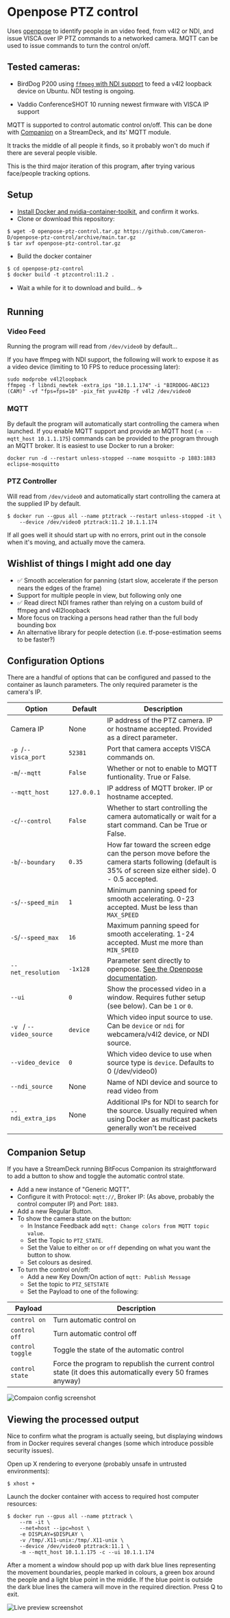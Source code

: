 # Openpose PTZ control

Uses [openpose](https://github.com/CMU-Perceptual-Computing-Lab/openpose) to identify people in an video feed, from v4l2 or NDI, and issue VISCA over IP PTZ commands to a networked camera. MQTT can be used to issue commands to turn the control on/off.

## Tested cameras:

* BirdDog P200 using [`ffmpeg` with NDI support](https://framagit.org/tytan652/ffmpeg-ndi-patch/) to feed a v4l2 loopback device on Ubuntu. NDI testing is ongoing. 

* Vaddio ConferenceSHOT 10 running newest firmware with VISCA IP support

MQTT is supported to control automatic control on/off. This can be done with [Companion](https://github.com/bitfocus/companion) on a StreamDeck, and its' MQTT module. 

It tracks the middle of all people it finds, so it probably won't do much if there are several people visible.

This is the third major iteration of this program, after trying various face/people tracking options.

## Setup

* [Install Docker and nvidia-container-toolkit](https://docs.nvidia.com/datacenter/cloud-native/container-toolkit/install-guide.html#installing-on-ubuntu-and-debian), and confirm it works.
* Clone or download this repository:
```
$ wget -O openpose-ptz-control.tar.gz https://github.com/Cameron-D/openpose-ptz-control/archive/main.tar.gz
$ tar xvf openpose-ptz-control.tar.gz
```
* Build the docker container
```
$ cd openpose-ptz-control
$ docker build -t ptzcontrol:11.2 .
```
* Wait a while for it to download and build... ☕

## Running

### Video Feed

Running the program will read from `/dev/video0` by default...

If you have ffmpeg with NDI support, the following will work to expose it as a video device (limiting to 10 FPS to reduce processing later):
```
sudo modprobe v4l2loopback
ffmpeg -f libndi_newtek -extra_ips "10.1.1.174" -i "BIRDDOG-ABC123 (CAM)" -vf "fps=fps=10" -pix_fmt yuv420p -f v4l2 /dev/video0
```

### MQTT

By default the program will automatically start controlling the camera when launched. If you enable MQTT support and provide an MQTT host (`-m --mqtt_host 10.1.1.175`) commands can be provided to the program through an MQTT broker. It is easiest to use Docker to run a broker:

```
docker run -d --restart unless-stopped --name mosquitto -p 1883:1883 eclipse-mosquitto 
```

### PTZ Controller

Will read from `/dev/video0` and automatically start controlling the camera at the supplied IP by default.

```
$ docker run --gpus all --name ptztrack --restart unless-stopped -it \
    --device /dev/video0 ptztrack:11.2 10.1.1.174
```

If all goes well it should start up with no errors, print out in the console when it's moving, and actually move the camera.

## Wishlist of things I might add one day

* ✅ Smooth acceleration for panning (start slow, accelerate if the person nears the edges of the frame)
* Support for multiple people in view, but following only one
* ✅ Read direct NDI frames rather than relying on a custom build of ffmpeg and v4l2loopback
* More focus on tracking a persons head rather than the full body bounding box
* An alternative library for people detection (i.e. tf-pose-estimation seems to be faster?)

## Configuration Options

There are a handful of options that can be configured and passed to the container as launch parameters. The only required parameter is the camera's IP.

| Option                   | Default     | Description |
| ------------------------ | ----------- | ----------- |
| Camera IP                | None        | IP address of the PTZ camera. IP or hostname accepted. Provided as a direct parameter. |
| `-p `/`--visca_port`     | `52381`     | Port that camera accepts VISCA commands on. |
| `-m`/`--mqtt`            | `False`     | Whether or not to enable to MQTT funtionality. True or False. |
| `--mqtt_host`            | `127.0.0.1` | IP address of MQTT broker. IP or hostname accepted. |
| `-c`/`--control`         | `False`     | Whether to start controlling the camera automatically or wait for a start command. Can be True or False. |
| `-b`/`--boundary `       | `0.35`      | How far toward the screen edge can the person move before the camera starts following (default is 35% of screen size either side). 0 - 0.5 accepted. |
| `-s`/`--speed_min`       | `1`         | Minimum panning speed for smooth accelerating. 0-23 accepted. Must be less than `MAX_SPEED` |
| `-S`/`--speed_max`       | `16`        | Maximum panning speed for smooth accelerating. 1-24 accepted. Must me more than `MIN_SPEED` | 
| `--net_resolution`       | `-1x128`    | Parameter sent directly to openpose. [See the Openpose documentation](https://github.com/CMU-Perceptual-Computing-Lab/openpose/blob/master/doc/demo_quick_start.md#improving-memory-and-speed-but-decreasing-accuracy). |
| `--ui`                   | `0`         | Show the processed video in a window. Requires futher setup (see below). Can be `1` or `0`. |
| `-v ` / `--video_source` | `device`    | Which video input source to use. Can be `device` or `ndi` for webcamera/v4l2 device, or NDI source. |
| `--video_device`         | `0`         | Which video device to use when source type is `device`. Defaults to 0 (/dev/video0) |
| `--ndi_source`           | None        | Name of NDI device and source to read video from |
| `--ndi_extra_ips`        | None        | Additional IPs for NDI to search for the source. Usually required when using Docker as multicast packets generally won't be received |



## Companion Setup

If you have a StreamDeck running BitFocus Companion its straightforward to add a button to show and toggle the automatic control state.

* Add a new instance of "Generic MQTT".
* Configure it with Protocol: `mqtt://`, Broker IP: (As above, probably the control computer IP) and Port: `1883`.
* Add a new Regular Button.
* To show the camera state on the button:
  * In Instance Feedback add `mqtt: Change colors from MQTT topic value`.
  * Set the Topic to `PTZ_STATE`.
  * Set the Value to either `on` or `off` depending on what you want the button to show.
  * Set colours as desired.
* To turn the control on/off:
  * Add a new Key Down/On action of `mqtt: Publish Message`
  * Set the topic to `PTZ_SETSTATE`
  * Set the Payload to one of the following:

| Payload          | Description |
| ---------------- | ----------- |
| `control on`     | Turn automatic control on |
| `control off`    | Turn automatic control off |
| `control toggle` | Toggle the state of the automatic control |
| `control state`  | Force the program to republish the current control state (it does this automatically every 50 frames anyway)

![Compaion config screenshot](https://raw.githubusercontent.com/Cameron-D/openpose-ptz-control/main/Companion.png)

## Viewing the processed output

Nice to confirm what the program is actually seeing, but displaying windows from in Docker requires several changes (some which introduce possible security issues).

Open up X rendering to everyone (probably unsafe in untrusted environments):

```
$ xhost +
```

Launch the docker container with access to required host computer resources:

```
$ docker run --gpus all --name ptztrack \
    --rm -it \
    --net=host --ipc=host \
    -e DISPLAY=$DISPLAY \
    -v /tmp/.X11-unix:/tmp/.X11-unix \
    --device /dev/video0 ptztrack:11.1 \ 
    -m --mqtt_host 10.1.1.175 -c --ui 10.1.1.174
```

After a moment a window should pop up with dark blue lines representing the movement boundaries, people marked in colours, a green box around the people and a light blue point in the middle. If the blue point is outside the dark blue lines the camera will move in the required direction. Press Q to exit.

![Live preview screenshot](https://raw.githubusercontent.com/Cameron-D/openpose-ptz-control/main/Preview.png)
